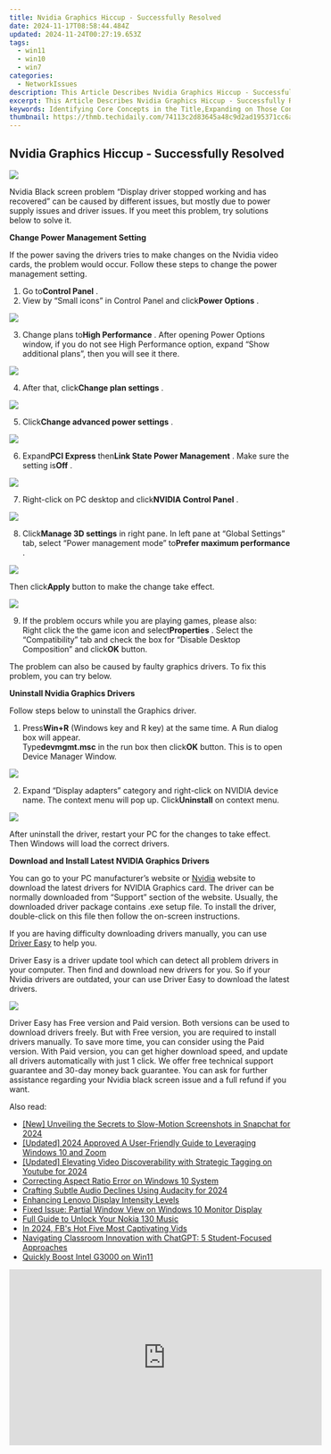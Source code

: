 ```yaml
---
title: Nvidia Graphics Hiccup - Successfully Resolved
date: 2024-11-17T08:58:44.484Z
updated: 2024-11-24T00:27:19.653Z
tags:
  - win11
  - win10
  - win7
categories:
  - NetworkIssues
description: This Article Describes Nvidia Graphics Hiccup - Successfully Resolved
excerpt: This Article Describes Nvidia Graphics Hiccup - Successfully Resolved
keywords: Identifying Core Concepts in the Title,Expanding on Those Concepts by Brainstorming Related Terms People Might Search for when Experiencing Similar Issues.,Filtering Out Irrelevant or Highly Competitive Keywords to Find the Best Fit.,Ranking These Keywords Based on Their Potential Relevance, Search Volume, and Competition Level.,Nvidia Graphics Issues,Resolving Nvidia Graphics Hiccup,Fix Nvidia GPU Problems,Troubleshooting Nvidia Graphics Card,Nvidia Driver Update Guide,Nvidia Graphics Hardware Malfunction,Optimizing Performance After Nvidia Graphics Glitch
thumbnail: https://thmb.techidaily.com/74113c2d83645a48c9d2ad195371cc6a07bee43db8bd23e967a3613c122b6663.jpg
---
```


## Nvidia Graphics Hiccup - Successfully Resolved

![](https://images.drivereasy.com/wp-content/uploads/2016/05/display-driver-stopped-responding-and-has-recovered.jpg)

 Nvidia Black screen problem “Display driver stopped working and has recovered” can be caused by different issues, but mostly due to power supply issues and driver issues. If you meet this problem, try solutions below to solve it.

**Change Power Management Setting**

 If the power saving the drivers tries to make changes on the Nvidia video cards, the problem would occur. Follow these steps to change the power management setting.

 1) Go to**Control Panel** .
 2) View by “Small icons” in Control Panel and click**Power Options** .

![](https://images.drivereasy.com/wp-content/uploads/2016/05/img_573c08bd0f6aa.png)

 3) Change plans to**High Performance** . After opening Power Options window, if you do not see High Performance option, expand “Show additional plans”, then you will see it there.

![](https://images.drivereasy.com/wp-content/uploads/2016/05/img_573c09e3a2aee.png)

 4) After that, click**Change plan settings** .

![](https://images.drivereasy.com/wp-content/uploads/2016/05/img_573c0a4a70cf0.png)

 5) Click**Change advanced power settings** .

![](https://images.drivereasy.com/wp-content/uploads/2016/05/img_573c0ab3594da.png)

 6) Expand**PCI Express** then**Link State Power Management** . Make sure the setting is**Off** .

![](https://images.drivereasy.com/wp-content/uploads/2016/05/img_573c0bc516efb.png)

 7) Right-click on PC desktop and click**NVIDIA Control Panel** .

![](https://images.drivereasy.com/wp-content/uploads/2016/05/img_573c0c35ec296.png)

 8) Click**Manage 3D settings** in right pane. In left pane at “Global Settings” tab, select “Power management mode” to**Prefer maximum performance** .

![](https://images.drivereasy.com/wp-content/uploads/2016/05/img_573c0cc228eef.png)

 Then click**Apply** button to make the change take effect.

![](https://images.drivereasy.com/wp-content/uploads/2016/05/img_573c0fb7ef6a4.png)

 9) If the problem occurs while you are playing games, please also:  
 Right click the the game icon and select**Properties** . Select the “Compatibility” tab and check the box for “Disable Desktop Composition” and click**OK** button.

 The problem can also be caused by faulty graphics drivers. To fix this problem, you can try below.

**Uninstall Nvidia Graphics Drivers**

Follow steps below to uninstall the Graphics driver.

 1) Press**Win+R** (Windows key and R key) at the same time. A Run dialog box will appear.  
 Type**devmgmt.msc** in the run box then click**OK** button. This is to open Device Manager Window.

![](https://images.drivereasy.com/wp-content/uploads/2016/05/img_573c18aa82678.png)

 2) Expand “Display adapters” category and right-click on NVIDIA device name. The context menu will pop up. Click**Uninstall** on context menu.

![](https://images.drivereasy.com/wp-content/uploads/2016/05/img_573c18d4267ba.png)

 After uninstall the driver, restart your PC for the changes to take effect. Then Windows will load the correct drivers.

**Download and Install Latest NVIDIA Graphics Drivers**

 You can go to your PC manufacturer’s website or [Nvidia](https://tools.techidaily.com/drivereasy/download/) website to download the latest drivers for NVIDIA Graphics card. The driver can be normally downloaded from “Support” section of the website. Usually, the downloaded driver package contains .exe setup file. To install the driver, double-click on this file then follow the on-screen instructions.

 If you are having difficulty downloading drivers manually, you can use [Driver Easy](https://tools.techidaily.com/drivereasy/download/) to help you.

 Driver Easy is a driver update tool which can detect all problem drivers in your computer. Then find and download new drivers for you. So if your Nvidia drivers are outdated, your can use Driver Easy to download the latest drivers.

![](https://images.drivereasy.com/wp-content/uploads/2017/04/img_58ef1551ce774.jpg)

 Driver Easy has Free version and Paid version. Both versions can be used to download drivers freely. But with Free version, you are required to install drivers manually. To save more time, you can consider using the Paid version. With Paid version, you can get higher download speed, and update all drivers automatically with just 1 click. We offer free technical support guarantee and 30-day money back guarantee. You can ask for further assistance regarding your Nvidia black screen issue and a full refund if you want.

<ins class="adsbygoogle"
     style="display:block"
     data-ad-format="autorelaxed"
     data-ad-client="ca-pub-7571918770474297"
     data-ad-slot="1223367746"></ins>

<ins class="adsbygoogle"
     style="display:block"
     data-ad-client="ca-pub-7571918770474297"
     data-ad-slot="8358498916"
     data-ad-format="auto"
     data-full-width-responsive="true"></ins>

<span class="atpl-alsoreadstyle">Also read:</span>
<div><ul>
<li><a href="https://snapchat-videos.techidaily.com/new-unveiling-the-secrets-to-slow-motion-screenshots-in-snapchat-for-2024/"><u>[New] Unveiling the Secrets to Slow-Motion Screenshots in Snapchat for 2024</u></a></li>
<li><a href="https://vp-tips.techidaily.com/updated-2024-approved-a-user-friendly-guide-to-leveraging-windows-10-and-zoom/"><u>[Updated] 2024 Approved A User-Friendly Guide to Leveraging Windows 10 and Zoom</u></a></li>
<li><a href="https://youtube-blog.techidaily.com/ed-elevating-video-discoverability-with-strategic-tagging-on-youtube-for-2024/"><u>[Updated] Elevating Video Discoverability with Strategic Tagging on Youtube for 2024</u></a></li>
<li><a href="https://network-issues.techidaily.com/correcting-aspect-ratio-error-on-windows-10-system/"><u>Correcting Aspect Ratio Error on Windows 10 System</u></a></li>
<li><a href="https://article-helps.techidaily.com/crafting-subtle-audio-declines-using-audacity-for-2024/"><u>Crafting Subtle Audio Declines Using Audacity for 2024</u></a></li>
<li><a href="https://network-issues.techidaily.com/enhancing-lenovo-display-intensity-levels/"><u>Enhancing Lenovo Display Intensity Levels</u></a></li>
<li><a href="https://network-issues.techidaily.com/fixed-issue-partial-window-view-on-windows-10-monitor-display/"><u>Fixed Issue: Partial Window View on Windows 10 Monitor Display</u></a></li>
<li><a href="https://easy-unlock-android.techidaily.com/full-guide-to-unlock-your-nokia-130-music-by-drfone-android/"><u>Full Guide to Unlock Your Nokia 130 Music</u></a></li>
<li><a href="https://facebook-video-recording.techidaily.com/in-2024-fbs-hot-five-most-captivating-vids/"><u>In 2024, FB's Hot Five Most Captivating Vids</u></a></li>
<li><a href="https://tech-hub.techidaily.com/navigating-classroom-innovation-with-chatgpt-5-student-focused-approaches/"><u>Navigating Classroom Innovation with ChatGPT: 5 Student-Focused Approaches</u></a></li>
<li><a href="https://network-issues.techidaily.com/1719974514992-quickly-boost-intel-g3000-on-win11/"><u>Quickly Boost Intel G3000 on Win11</u></a></li>
</ul></div>

<!-- affiliate ads begin -->
<iframe width="560" height="315" src="https://www.youtube.com/embed/cDNwgyE0nbY?si=3k_WBhpIw3WudJot&autoplay=1" title="YouTube video player" frameborder="0" allow="accelerometer; autoplay; clipboard-write; encrypted-media; gyroscope; picture-in-picture; web-share" referrerpolicy="strict-origin-when-cross-origin" allowfullscreen></iframe>
<!-- affiliate ads end -->

